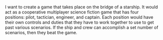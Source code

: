 I want to create a game that takes place on the bridge of a starship.
It would act as a cooperative multiplayer science fiction game that has four positions: pilot, tactician, engineer, and captain.
Each position would have their own controls and duties that they have to work together to use to get past various scenarios.
If the ship and crew can accomplish a set number of scenarios, then they beat the game.
